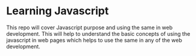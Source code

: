 # Learning Javascript
This repo will cover Javascript purpose and using the same in web development. This will help to understand the basic concepts of using the javascript in web pages which helps to use the same in any of the web development.